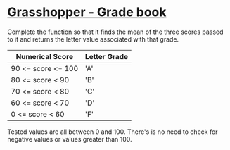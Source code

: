 # [Grasshopper - Grade book](https://www.codewars.com/kata/grasshopper-grade-book "https://www.codewars.com/kata/55cbd4ba903825f7970000f5")

Complete the function so that it finds the mean of the three scores passed to it and returns the letter value associated with that grade.

Numerical Score    | Letter Grade
---                | ---
90 <= score <= 100 | 'A'
80 <= score < 90   | 'B'
70 <= score < 80   | 'C'
60 <= score < 70   | 'D'
 0 <= score < 60   | 'F'

Tested values are all between 0 and 100. There's is no need to check for negative values or values greater than 100.